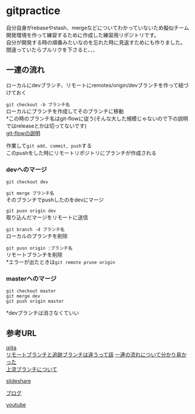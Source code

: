 # gitpractice  
  
自分自身がrebaseやstash、mergeなどについてわかっていないため擬似チーム開発環境を作って練習するために作成した練習用リポジトリです。  
自分が開発する時の順番みたいなのを忘れた時に見返すためにも作りました。  
間違っていたらプルリクを下さると、、、  
  
## 一連の流れ  
  
ローカルにdevブランチ、リモートにremotes/origin/devブランチを作って紐づけておく  
  
`git checkout -b ブランチ名`  
ローカルにブランチを作成してそのブランチに移動  
*この時のブランチ名はgit-flowに従う(そんな大した規模じゃないので下の説明ではreleaseとかは切ってないです)  
[git-flowの説明](https://qiita.com/KosukeSone/items/514dd24828b485c69a05)  
  
作業して`git add, commit, push`する  
このpushをした時にリモートリポジトリにブランチが作成される  
  
### devへのマージ  
  
`git checkout dev`  
  
`git merge ブランチ名`  
そのブランチでpushしたのをdevにマージ  
  
`git pusn origin dev`  
取り込んだマージをリモートに送信  
  
`git branch -d ブランチ名`  
ローカルのブランチを削除  
  
`git pusn origin :ブランチ名`  
リモートブランチを削除  
*エラーが出たときは`git remote prune origin`  
  
### masterへのマージ  
  
```
git checkout master  
git merge dev  
git push origin master  
```
*devブランチは消さなくていい  
  
## 参考URL  
  
[qiita](https://qiita.com/gold-kou/items/7f6a3b46e2781b0dd4a0#%E3%81%AF%E3%81%98%E3%82%81%E3%81%AB)  
[リモートブランチと追跡ブランチは違うって話](https://www.kaeruspoon.net/articles/1078) 
[一連の流れについて分かり易かった](https://www.kaeruspoon.net/articles/1078)  
[上流ブランチについて](http://www-creators.com/archives/4931)  
  
[slideshare](https://www.slideshare.net/kotas/git-15276118)  
  
[ブログ](https://www.atmarkit.co.jp/ait/articles/1703/29/news021.html)  
  
[youtube](https://www.youtube.com/watch?v=wlY8YG-eB8E)